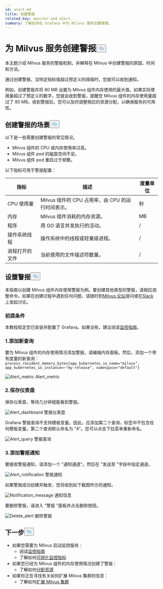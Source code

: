 ```yaml
---
id: alert.md
title: 创建警报
related_key: monitor and alert.
summary: 了解如何在 Grafana 中为 Milvus 服务创建警报。
---
```

<h1 id="Create-an-Alert-for-Milvus-Services" class="common-anchor-header">为 Milvus 服务创建警报<button data-href="#Create-an-Alert-for-Milvus-Services" class="anchor-icon" translate="no">
      <svg translate="no"
        aria-hidden="true"
        focusable="false"
        height="20"
        version="1.1"
        viewBox="0 0 16 16"
        width="16"
      >
        <path
          fill="#0092E4"
          fill-rule="evenodd"
          d="M4 9h1v1H4c-1.5 0-3-1.69-3-3.5S2.55 3 4 3h4c1.45 0 3 1.69 3 3.5 0 1.41-.91 2.72-2 3.25V8.59c.58-.45 1-1.27 1-2.09C10 5.22 8.98 4 8 4H4c-.98 0-2 1.22-2 2.5S3 9 4 9zm9-3h-1v1h1c1 0 2 1.22 2 2.5S13.98 12 13 12H9c-.98 0-2-1.22-2-2.5 0-.83.42-1.64 1-2.09V6.25c-1.09.53-2 1.84-2 3.25C6 11.31 7.55 13 9 13h4c1.45 0 3-1.69 3-3.5S14.5 6 13 6z"
        ></path>
      </svg>
    </button></h1><p>本主题介绍 Milvus 服务的警报机制，并解释在 Milvus 中创建警报的原因、时间和方法。</p>
<p>通过创建警报，当特定指标值超过预定义的阈值时，您就可以收到通知。</p>
<p>例如，创建警报并将 80 MB 设置为 Milvus 组件内存使用的最大值。如果实际使用量超过了预定义的数字，您就会收到警报，提醒您 Milvus 组件的内存使用量超过了 80 MB。收到警报后，您可以及时调整相应的资源分配，以确保服务的可用性。</p>
<h2 id="Scenarios-for-creating-alerts" class="common-anchor-header">创建警报的场景<button data-href="#Scenarios-for-creating-alerts" class="anchor-icon" translate="no">
      <svg translate="no"
        aria-hidden="true"
        focusable="false"
        height="20"
        version="1.1"
        viewBox="0 0 16 16"
        width="16"
      >
        <path
          fill="#0092E4"
          fill-rule="evenodd"
          d="M4 9h1v1H4c-1.5 0-3-1.69-3-3.5S2.55 3 4 3h4c1.45 0 3 1.69 3 3.5 0 1.41-.91 2.72-2 3.25V8.59c.58-.45 1-1.27 1-2.09C10 5.22 8.98 4 8 4H4c-.98 0-2 1.22-2 2.5S3 9 4 9zm9-3h-1v1h1c1 0 2 1.22 2 2.5S13.98 12 13 12H9c-.98 0-2-1.22-2-2.5 0-.83.42-1.64 1-2.09V6.25c-1.09.53-2 1.84-2 3.25C6 11.31 7.55 13 9 13h4c1.45 0 3-1.69 3-3.5S14.5 6 13 6z"
        ></path>
      </svg>
    </button></h2><p>以下是一些需要创建警报的常见情况。</p>
<ul>
<li>Milvus 组件的 CPU 或内存使用率过高。</li>
<li>Milvus 组件 pod 的磁盘空间不足。</li>
<li>Milvus 组件 pod 重启过于频繁。</li>
</ul>
<p>以下指标可用于警报配置：</p>
<table>
<thead>
<tr><th>指标</th><th>描述</th><th>度量单位</th></tr>
</thead>
<tbody>
<tr><td>CPU 使用量</td><td>Milvus 组件的 CPU 占用率，由 CPU 的运行时间表示。</td><td>秒</td></tr>
<tr><td>内存</td><td>Milvus 组件消耗的内存资源。</td><td>MB</td></tr>
<tr><td>程序</td><td>用 GO 语言并发执行的活动。</td><td>/</td></tr>
<tr><td>操作系统线程</td><td>操作系统中的线程或轻量级进程。</td><td>/</td></tr>
<tr><td>进程打开的文件</td><td>当前使用的文件描述符数量。</td><td>/</td></tr>
</tbody>
</table>
<h2 id="Set-up-alerts" class="common-anchor-header">设置警报<button data-href="#Set-up-alerts" class="anchor-icon" translate="no">
      <svg translate="no"
        aria-hidden="true"
        focusable="false"
        height="20"
        version="1.1"
        viewBox="0 0 16 16"
        width="16"
      >
        <path
          fill="#0092E4"
          fill-rule="evenodd"
          d="M4 9h1v1H4c-1.5 0-3-1.69-3-3.5S2.55 3 4 3h4c1.45 0 3 1.69 3 3.5 0 1.41-.91 2.72-2 3.25V8.59c.58-.45 1-1.27 1-2.09C10 5.22 8.98 4 8 4H4c-.98 0-2 1.22-2 2.5S3 9 4 9zm9-3h-1v1h1c1 0 2 1.22 2 2.5S13.98 12 13 12H9c-.98 0-2-1.22-2-2.5 0-.83.42-1.64 1-2.09V6.25c-1.09.53-2 1.84-2 3.25C6 11.31 7.55 13 9 13h4c1.45 0 3-1.69 3-3.5S14.5 6 13 6z"
        ></path>
      </svg>
    </button></h2><p>本指南以创建 Milvus 组件内存使用警报为例。要创建其他类型的警报，请相应调整命令。如果在创建过程中遇到任何问题，请随时到<a href="https://discuss.milvus.io/">Milvus 论坛</a>提问或在<a href="https://join.slack.com/t/milvusio/shared_invite/zt-e0u4qu3k-bI2GDNys3ZqX1YCJ9OM~GQ">Slack</a> 上发起讨论。</p>
<h3 id="Prerequisites" class="common-anchor-header">前提条件</h3><p>本教程假定您已安装并配置了 Grafana。如果没有，建议阅读<a href="/docs/zh/monitor.md">监控指南</a>。</p>
<h3 id="1-Add-a-new-query" class="common-anchor-header">1.添加新查询</h3><p>要为 Milvus 组件的内存使用情况添加警报，请编辑内存面板。然后，添加一个带有度量的新查询：<code translate="no">process_resident_memory_bytes{app_kubernetes_io_name=&quot;milvus&quot;, app_kubernetes_io_instance=~&quot;my-release&quot;, namespace=&quot;default&quot;}</code></p>
<p>
  
   <span class="img-wrapper"> <img translate="no" src="/docs/v2.6.x/assets/alert_metric.png" alt="Alert_metric" class="doc-image" id="alert_metric" />
   </span> <span class="img-wrapper"> <span>Alert_metric</span> </span></p>
<h3 id="2-Save-the-dashboard" class="common-anchor-header">2.保存仪表盘</h3><p>保存仪表盘，等待几分钟就能看到警报。</p>
<p>
  
   <span class="img-wrapper"> <img translate="no" src="/docs/v2.6.x/assets/alert_dashboard.png" alt="Alert_dashboard" class="doc-image" id="alert_dashboard" />
   </span> <span class="img-wrapper"> <span>警报仪表盘</span> </span></p>
<p>Grafana 警报查询不支持模板变量。因此，应添加第二个查询，标签中不包含任何模板变量。第二个查询默认命名为 "A"。您可以点击下拉菜单重新命名。</p>
<p>
  
   <span class="img-wrapper"> <img translate="no" src="/docs/v2.6.x/assets/alert_query.png" alt="Alert_query" class="doc-image" id="alert_query" />
   </span> <span class="img-wrapper"> <span>警报查询</span> </span></p>
<h3 id="3-Add-alert-notifications" class="common-anchor-header">3.添加警报通知</h3><p>要接收警报通知，请添加一个 "通知通道"。然后在 "发送至 "字段中指定通道。</p>
<p>
  
   <span class="img-wrapper"> <img translate="no" src="/docs/v2.6.x/assets/alert_notification.png" alt="Alert_notification" class="doc-image" id="alert_notification" />
   </span> <span class="img-wrapper"> <span>警报通知</span> </span></p>
<p>如果警报成功创建并触发，您将收到如下截图所示的通知。</p>
<p>
  
   <span class="img-wrapper"> <img translate="no" src="/docs/v2.6.x/assets/notification_message.png" alt="Notification_message" class="doc-image" id="notification_message" />
   </span> <span class="img-wrapper"> <span>通知信息</span> </span></p>
<p>要删除警报，请进入 "警报 "面板并点击删除按钮。</p>
<p>
  
   <span class="img-wrapper"> <img translate="no" src="/docs/v2.6.x/assets/delete_alert.png" alt="Delete_alert" class="doc-image" id="delete_alert" />
   </span> <span class="img-wrapper"> <span>删除警报</span> </span></p>
<h2 id="Whats-next" class="common-anchor-header">下一步<button data-href="#Whats-next" class="anchor-icon" translate="no">
      <svg translate="no"
        aria-hidden="true"
        focusable="false"
        height="20"
        version="1.1"
        viewBox="0 0 16 16"
        width="16"
      >
        <path
          fill="#0092E4"
          fill-rule="evenodd"
          d="M4 9h1v1H4c-1.5 0-3-1.69-3-3.5S2.55 3 4 3h4c1.45 0 3 1.69 3 3.5 0 1.41-.91 2.72-2 3.25V8.59c.58-.45 1-1.27 1-2.09C10 5.22 8.98 4 8 4H4c-.98 0-2 1.22-2 2.5S3 9 4 9zm9-3h-1v1h1c1 0 2 1.22 2 2.5S13.98 12 13 12H9c-.98 0-2-1.22-2-2.5 0-.83.42-1.64 1-2.09V6.25c-1.09.53-2 1.84-2 3.25C6 11.31 7.55 13 9 13h4c1.45 0 3-1.69 3-3.5S14.5 6 13 6z"
        ></path>
      </svg>
    </button></h2><ul>
<li>如果您需要为 Milvus 启动监控服务：<ul>
<li>阅读<a href="/docs/zh/monitor.md">监控指南</a></li>
<li>了解如何<a href="/docs/zh/visualize.md">可视化监控指标</a></li>
</ul></li>
<li>如果您已经为 Milvus 组件的内存使用情况创建了警报：<ul>
<li>了解如何<a href="/docs/zh/allocate.md#standalone">分配资源</a></li>
</ul></li>
<li>如果你正在寻找有关如何扩展 Milvus 集群的信息：<ul>
<li>了解如何<a href="/docs/zh/scaleout.md">扩展 Milvus 集群</a></li>
</ul></li>
</ul>
